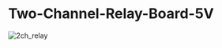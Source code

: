 # Two-Channel-Relay-Board-5V

![2ch_relay](https://cloud.githubusercontent.com/assets/8638394/18347810/4fe15464-75e5-11e6-80a2-d720da7becfd.PNG)
